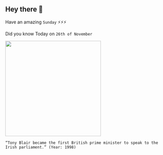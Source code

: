 ## Hey there 👋
Have an amazing `Sunday` ⚡⚡⚡

Did you know Today on `26th of November`
 
 [<img src="https://upload.wikimedia.org/wikipedia/commons/8/8e/Tony_Blair_2010_%28cropped%29.jpg" width="300" />](https://www.historyplace.com/speeches/blair.htm) 
 ```
“Tony Blair became the first British prime minister to speak to the Irish parliament.” (Year: 1998)
```
